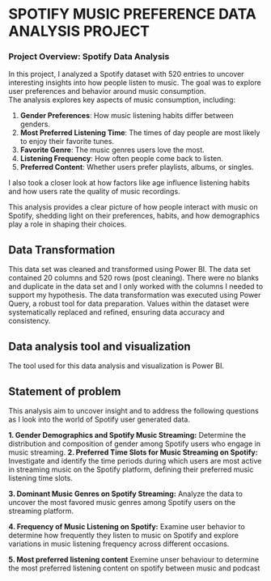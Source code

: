 # SPOTIFY MUSIC PREFERENCE DATA ANALYSIS PROJECT
### Project Overview: Spotify Data Analysis  

In this project, I analyzed a Spotify dataset with 520 entries to uncover interesting insights into how people listen to music. The goal was to explore user preferences and behavior around music consumption.  
The analysis explores key aspects of music consumption, including:
1. **Gender Preferences**: How music listening habits differ between genders.  
2. **Most Preferred Listening Time**: The times of day people are most likely to enjoy their favorite tunes.  
3. **Favorite Genre**: The music genres users love the most.  
4. **Listening Frequency**: How often people come back to listen.  
5. **Preferred Content**: Whether users prefer playlists, albums, or singles.  

I also took a closer look at how factors like age influence listening habits and how users rate the quality of music recordings.  

This analysis provides a clear picture of how people interact with music on Spotify, shedding light on their preferences, habits, and how demographics play a role in shaping their choices.

## Data Transformation
This data set was cleaned and transformed using Power BI. The data set contained 20 columns and 
520 rows (post cleaning). There were no blanks and duplicate in the data set and I only worked with 
the columns I needed to support my hypothesis.
The data transformation was executed using Power Query, a robust tool for data preparation.
Values within the dataset were systematically replaced and refined, ensuring data accuracy and 
consistency.

## Data analysis tool and visualization
The tool used for this data analysis and visualization is Power BI.
## Statement of problem
This analysis aim to uncover insight and to address the following questions as I look into the world 
of Spotify user generated data.

**1. Gender Demographics and Spotify Music Streaming:**
Determine the distribution and composition of gender among Spotify users who 
engage in music streaming.
**2. Preferred Time Slots for Music Streaming on Spotify:**
Investigate and identify the time periods during which users are most active in 
streaming music on the Spotify platform, defining their preferred music listening 
time slots.

**3. Dominant Music Genres on Spotify Streaming:**
Analyze the data to uncover the most favored music genres among Spotify users on 
the streaming platform.

**4. Frequency of Music Listening on Spotify:**
Examine user behavior to determine how frequently they listen to music on Spotify 
and explore variations in music listening frequency across different occasions.

**5. Most preferred listening content**
Exemine unser behaviour to determine the most preferred listening content on spotify between music and podcast
